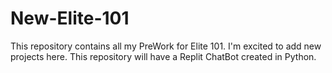 # New-Elite-101
This repository contains all my PreWork for Elite 101.
I'm excited to add new projects here.
This repository will have a Replit ChatBot created in Python.
